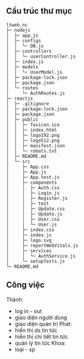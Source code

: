 ## Cấu trúc thư mục

```
ltweb_nc
├─ nodejs
│  ├─ app.js
│  ├─ configs
│  │  └─ DB.js
│  ├─ controllers
│  │  └─ userController.js
│  ├─ index.js
│  ├─ models
│  │  └─ UserModel.js
│  ├─ package-lock.json
│  ├─ package.json
│  └─ routes
│     └─ AuthRoutes.js
├─ reactjs
│  ├─ .gitignore
│  ├─ package-lock.json
│  ├─ package.json
│  ├─ public
│  │  ├─ favicon.ico
│  │  ├─ index.html
│  │  ├─ logo192.png
│  │  ├─ logo512.png
│  │  ├─ manifest.json
│  │  └─ robots.txt
│  ├─ README.md
│  └─ src
│     ├─ App.css
│     ├─ App.js
│     ├─ App.test.js
│     ├─ components
│     │  ├─ Auth.css
│     │  ├─ Login.js
│     │  ├─ Register.js
│     │  ├─ test
│     │  ├─ Update.css
│     │  ├─ Update.js
│     │  ├─ User.css
│     │  └─ User.js
│     ├─ index.css
│     ├─ index.js
│     ├─ logo.svg
│     ├─ reportWebVitals.js
│     ├─ services
│     │  └─ AuthService.js
│     └─ setupTests.js
└─ README.md

```

## Công việc
Thành:
* log in - out
* giao diện người dùng
* giao diện quản trị
Phát:
* hiển thị ds tin tức
* hiển thị chi tiết tin tức
* quản lý tin tức
Khoa:
* loại - sp
